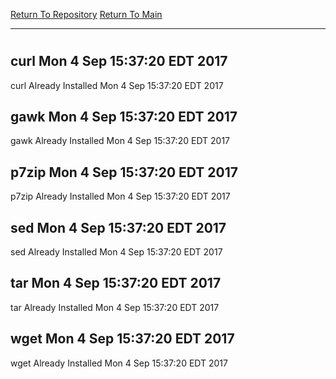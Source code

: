 [Return To Repository](https://github.com/deathbybandaid/piholeparser/)
[Return To Main](https://github.com/deathbybandaid/piholeparser/blob/master/RecentRunLogs/Mainlog.md)
____________________________________
# 
## curl Mon 4 Sep 15:37:20 EDT 2017
curl Already Installed Mon 4 Sep 15:37:20 EDT 2017
## gawk Mon 4 Sep 15:37:20 EDT 2017
gawk Already Installed Mon 4 Sep 15:37:20 EDT 2017
## p7zip Mon 4 Sep 15:37:20 EDT 2017
p7zip Already Installed Mon 4 Sep 15:37:20 EDT 2017
## sed Mon 4 Sep 15:37:20 EDT 2017
sed Already Installed Mon 4 Sep 15:37:20 EDT 2017
## tar Mon 4 Sep 15:37:20 EDT 2017
tar Already Installed Mon 4 Sep 15:37:20 EDT 2017
## wget Mon 4 Sep 15:37:20 EDT 2017
wget Already Installed Mon 4 Sep 15:37:20 EDT 2017
